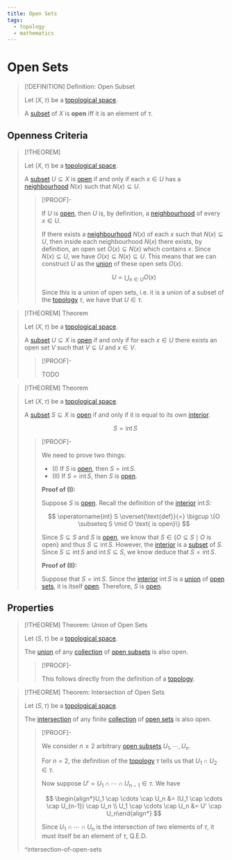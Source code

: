 ```yaml
---
title: Open Sets
tags:
  - topology
  - mathematics
---
```


# Open Sets

>[!DEFINITION] Definition: Open Subset
>
>Let $(X, \tau)$ be a [topological space](./index.md).
>
>A [subset](../../Set%20Theory/Sets.md) of $X$ is **open** iff it is an element of $\tau$.
>

## Openness Criteria

>[!THEOREM]
>
>Let $(X, \tau)$ be a [topological space](./index.md).
>
>A [subset](../../Set%20Theory/Sets.md) $U \subseteq X$ is [open](Open%20Sets.md) if and only if each $x \in U$ has a [neighbourhood](Neighborhoods.md) $N(x)$ such that $N(x) \subseteq U$.
>
>>[!PROOF]-
>>
>>If $U$ is [open](Open%20Sets.md), then $U$ is, by definition, a [neighbourhood](Neighborhoods.md) of every $x \in U$.
>>
>>If there exists a [neighbourhood](Neighborhoods.md) $N(x)$ of each $x$ such that $N(x) \subseteq U$, then inside each neighbourhood $N(x)$ there exists, by definition, an open set $O(x) \subseteq N(x)$ which contains $x$. Since $N(x) \subseteq U$, we have $O(x) \subseteq N(x) \subseteq U$. This means that we can construct $U$ as the [union](../../Set%20Theory/Collections/Operations%20with%20Collections.md) of these open sets $O(x)$.
>>
>>$$
>>U = \bigcup_{x \in U} O(x)
>>$$
>>
>>Since this is a union of open sets, i.e. it is a union of a subset of the [topology](./index.md) $\tau$, we have that $U \in \tau$. 
>>
>

>[!THEOREM] Theorem
>
>Let $(X, \tau)$ be a [topological space](./index.md).
>
>A [subset](../../Set%20Theory/Sets.md) $U \subseteq X$ is [open](Open%20Sets.md) if and only if for each $x \in U$ there exists an open set $V$ such that $V \subseteq U$ and $x \in V$.
>
>>[!PROOF]-
>>
>>TODO
>>
>

>[!THEOREM] Theorem
>
>Let $(X, \tau)$ be a [topological space](./index.md).
>
>A [subset](../../Set%20Theory/Sets.md) $S \subseteq X$ is [open](Open%20Sets.md) if and only if it is equal to its own [interior](../Interior,%20Boundary,%20Exterior/Interior.md).
>
>$$
>S = \operatorname{int} S
>$$
>
>>[!PROOF]-
>>
>>We need to prove two things:
>>- (I) If $S$ is [open](Open%20Sets.md), then $S = \operatorname{int} S$.
>>- (II) If $S = \operatorname{int} S$, then $S$ is [open](Open%20Sets.md).
>>
>>**Proof of (I):**
>>
>>Suppose $S$ is [open](Open%20Sets.md). Recall the definition of the [interior](../Interior,%20Boundary,%20Exterior/Interior.md) $\operatorname{int} S$:
>>
>>$$
>>\operatorname{int} S \overset{\text{def}}{=} \bigcup \{O \subseteq S \mid O \text{ is open}\}
>>$$
>>
>>Since $S\subseteq S$ and $S$ is [open](Open%20Sets.md), we know that $S \in \{O \subseteq S \mid O \text{ is open}\}$ and thus $S \subseteq \operatorname{int} S$. However, the [interior](../Interior,%20Boundary,%20Exterior/Interior.md) is a [subset](../../Set%20Theory/Sets.md) of $S$. Since $S \subseteq \operatorname{int} S$ and $\operatorname{int} S \subseteq S$, we know deduce that $S = \operatorname{int} S$.
>>
>>**Proof of (II):**
>>
>>Suppose that $S = \operatorname{int} S$. Since the [interior](../Interior,%20Boundary,%20Exterior/Interior.md) $\operatorname{int} S$ is a [union](../../Set%20Theory/Collections/Operations%20with%20Collections.md) of [open sets](Open%20Sets.md), it is itself [open](Open%20Sets.md). Therefore, $S$ is [open](Open%20Sets.md).
>>
>

## Properties

>[!THEOREM] Theorem: Union of Open Sets
>
>Let $(S, \tau)$ be a [topological space](./index.md).
>
>The [union](../../Set%20Theory/Collections/Operations%20with%20Collections.md) of any [collection](../../Set%20Theory/Collections/Collections.md) of [open subsets](Open%20Sets.md) is also open.
>
>>[!PROOF]-
>>
>>This follows directly from the definition of a [topology](./index.md).
>>
>

>[!THEOREM] Theorem: Intersection of Open Sets
>
>Let $(S, \tau)$ be a [topological space](./index.md).
>
>The [intersection](../../Set%20Theory/Collections/Operations%20with%20Collections.md) of any finite [collection](../../Set%20Theory/Collections/Collections.md) of [open sets](Open%20Sets.md) is also open.
>
>>[!PROOF]-
>>
>>We consider $n \ge 2$ arbitrary [open subsets](Open%20Sets.md) $U_1,\cdots, U_n$.
>>
>>For $n = 2$, the definition of the [topology](./index.md) $\tau$ tells us that $U_1 \cap U_2 \in \tau$.
>>
>>Now suppose $U' = U_1 \cap \cdots \cap U_{n-1} \in \tau$. We have
>>
>>$$
>>\begin{align*}U_1 \cap \cdots \cap U_n &= (U_1 \cap \cdots \cap U_{n-1}) \cap U_n \\ U_1 \cap \cdots \cap U_n &= U' \cap U_n\end{align*}
>>$$
>>
>>Since $U_1 \cap \cdots \cap U_n$ is the intersection of two elements of $\tau$, it must itself be an element of $\tau$, Q.E.D.
>>
>
>^intersection-of-open-sets
>